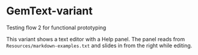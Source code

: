 # GemText-variant
Testing flow 2 for functional prototyping

This variant shows a text editor with a Help panel. The panel reads from
`Resources/markdown-examples.txt` and slides in from the right while editing.
